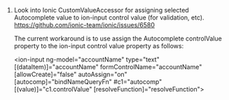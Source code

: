 
1.  Look into Ionic CustomValueAccessor for assigning selected Autocomplete value to ion-input control value (for validation, etc).
    https://github.com/ionic-team/ionic/issues/6580

    The current workaround is to use assign the Autocomplete controlValue property to the ion-input control value property as follows:

    <ion-input ng-model="accountName" type="text" [(dataItem)]="accountName" formControlName="accountName" [allowCreate]="false" autoAssign="on"
    [autocomp]="bindNameQueryFn" #c1="autocomp" [(value)]="c1.controlValue" [resolveFunction]="resolveFunction"></ion-input>    
